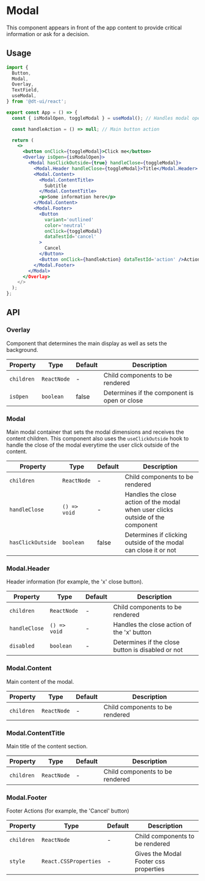# Modal

This component appears in front of the app content to provide critical information or ask for a decision.

## Usage

```jsx
import {
  Button,
  Modal,
  Overlay,
  TextField,
  useModal,
} from '@dt-ui/react';

export const App = () => {
  const { isModalOpen, toggleModal } = useModal(); // Handles modal open state

  const handleAction = () => null; // Main button action

  return (
    <>
      <button onClick={toggleModal}>Click me</button>
      <Overlay isOpen={isModalOpen}>
        <Modal hasClickOutside={true} handleClose={toggleModal}>
          <Modal.Header handleClose={toggleModal}>Title</Modal.Header>
          <Modal.Content>
            <Modal.ContentTitle>
              Subtitle
            </Modal.ContentTitle>
            <p>Some information here</p>
          </Modal.Content>
          <Modal.Footer>
            <Button
              variant='outlined'
              color='neutral'
              onClick={toggleModal}
              dataTestId='cancel'
            >
              Cancel
            </Button>
            <Button onClick={handleAction} dataTestId='action' />Action</Button>
          </Modal.Footer>
        </Modal>
      </Overlay>
    </>
  );
};
```

## API

### Overlay

Component that determines the main display as well as sets the background.

| Property   | Type        | Default | Description                                  |
| ---------- | ----------- | ------- | -------------------------------------------- |
| `children` | `ReactNode` | -       | Child components to be rendered              |
| `isOpen`   | `boolean`   | false   | Determines if the component is open or close |

### Modal

Main modal container that sets the modal dimensions and receives the content children. This component also uses the `useClickOutside` hook to handle the close of the modal everytime the user click outside of the content.

| Property          | Type         | Default | Description                                                                     |
| ----------------- | ------------ | ------- | ------------------------------------------------------------------------------- |
| `children`        | `ReactNode`  | -       | Child components to be rendered                                                 |
| `handleClose`     | `() => void` | -       | Handles the close action of the modal when user clicks outside of the component |
| `hasClickOutside` | `boolean`    | false   | Determines if clicking outside of the modal can close it or not                 |

### Modal.Header

Header information (for example, the 'x' close button).

| Property      | Type         | Default | Description                                       |
| ------------- | ------------ | ------- | ------------------------------------------------- |
| `children`    | `ReactNode`  | -       | Child components to be rendered                   |
| `handleClose` | `() => void` | -       | Handles the close action of the 'x' button        |
| `disabled`    | `boolean`    | -       | Determines if the close button is disabled or not |

### Modal.Content

Main content of the modal.

| Property   | Type        | Default | Description                     |
| ---------- | ----------- | ------- | ------------------------------- |
| `children` | `ReactNode` | -       | Child components to be rendered |

### Modal.ContentTitle

Main title of the content section.

| Property   | Type        | Default | Description                     |
| ---------- | ----------- | ------- | ------------------------------- |
| `children` | `ReactNode` | -       | Child components to be rendered |

### Modal.Footer

Footer Actions (for example, the 'Cancel' button)

| Property   | Type                  | Default | Description                           |
| ---------- | --------------------- | ------- | ------------------------------------- |
| `children` | `ReactNode`           | -       | Child components to be rendered       |
| `style`    | `React.CSSProperties` | -       | Gives the Modal Footer css properties |
